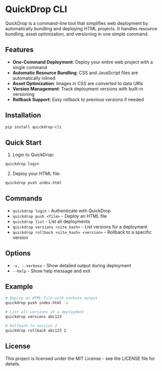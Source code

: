 # QuickDrop CLI

QuickDrop is a command-line tool that simplifies web deployment by automatically bundling and deploying HTML projects. It handles resource bundling, asset optimization, and versioning in one simple command.

## Features

- **One-Command Deployment**: Deploy your entire web project with a single command
- **Automatic Resource Bundling**: CSS and JavaScript files are automatically inlined
- **Asset Optimization**: Images in CSS are converted to data URIs
- **Version Management**: Track deployment versions with built-in versioning
- **Rollback Support**: Easy rollback to previous versions if needed

## Installation

```bash
pip install quickdrop-cli
```

## Quick Start

1. Login to QuickDrop:
```bash
quickdrop login
```

2. Deploy your HTML file:
```bash
quickdrop push index.html
```

## Commands

- `quickdrop login` - Authenticate with QuickDrop
- `quickdrop push <file>` - Deploy an HTML file
- `quickdrop list` - List all deployments
- `quickdrop versions <site_hash>` - List versions for a deployment
- `quickdrop rollback <site_hash> <version>` - Rollback to a specific version

## Options

- `-v, --verbose` - Show detailed output during deployment
- `--help` - Show help message and exit

## Example

```bash
# Deploy an HTML file with verbose output
quickdrop push index.html -v

# List all versions of a deployment
quickdrop versions abc123

# Rollback to version 2
quickdrop rollback abc123 2
```

## License

This project is licensed under the MIT License - see the LICENSE file for details.
